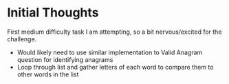 # Initial Thoughts

First medium difficulty task I am attempting, so a bit nervous/excited for the challenge.

- Would likely need to use similar implementation to Valid Anagram question for identifying anagrams
- Loop through list and gather letters of each word to compare them to other words in the list